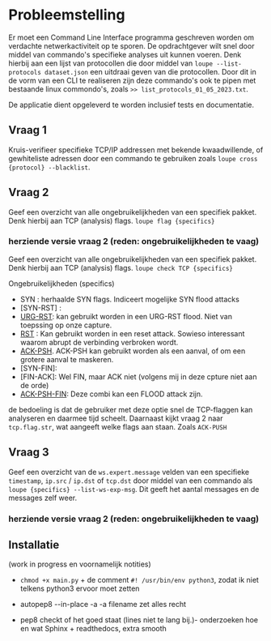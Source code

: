 <!--
Author: Mark Westerweel
Student number : 500836508
 -->

# Probleemstelling

Er moet een Command Line Interface programma geschreven worden om verdachte netwerkactiviteit op te sporen. De opdrachtgever wilt snel door middel van commando's specifieke analyses uit kunnen voeren. Denk hierbij aan een lijst van protocollen die door middel van `loupe --list-protocols dataset.json` een uitdraai geven van die protocollen. Door dit in de vorm van een CLI te realiseren zijn deze commando's ook te pipen met bestaande linux commondo's, zoals `>> list_protocols_01_05_2023.txt`.

De applicatie dient opgeleverd te worden inclusief tests en documentatie.

## Vraag 1

Kruis-verifieer specifieke TCP/IP addressen met bekende kwaadwillende, of gewhiteliste adressen door een commando te gebruiken zoals `loupe cross {protocol} --blacklist`.

## Vraag 2

Geef een overzicht van alle ongebruikelijkheden van een specifiek pakket. Denk hierbij aan TCP (analysis) flags. `loupe flag {specifics}`

### herziende versie vraag 2 (reden: ongebruikelijkheden te vaag)

Geef een overzicht van alle ongebruikelijkheden van een specifiek pakket. Denk hierbij aan TCP (analysis) flags. `loupe check TCP {specifics}`

Ongebruikelijkheden (specifics)

- SYN : herhaalde SYN flags. Indiceert mogelijke SYN flood attacks
- [SYN-RST] :
- [URG-RST](https://kb.mazebolt.com/wp-content/uploads/2018/11/Screenshot-from-2018-11-04-14-21-50.png): kan gebruikt worden in een URG-RST flood. Niet van toepssing op onze capture.
- [RST](https://robertheaton.com/2020/04/27/how-does-a-tcp-reset-attack-work/) : Kan gebruikt worden in een reset attack. Sowieso interessant waarom abrupt de verbinding verbroken wordt.
- [ACK-PSH](https://kb.mazebolt.com/knowledgebase/ack-psh-flood/). ACK-PSH kan gebruikt worden als een aanval, of om een grotere aanval te maskeren.
- [SYN-FIN]:
- [FIN-ACK]: Wel FIN, maar ACK niet (volgens mij in deze cpture niet aan de orde)
- [ACK-PSH-FIN](https://kb.mazebolt.com/knowledgebase/ack-psh-fin-flood/): Deze combi kan een FLOOD attack zijn.

de bedoeling is dat de gebruiker met deze optie snel de TCP-flaggen kan analyseren en daarmee tijd scheelt. Daarnaast kijkt vraag 2 naar `tcp.flag.str`, wat aangeeft welke flags aan staan. Zoals `ACK-PUSH`

## Vraag 3

Geef een overzicht van de `ws.expert.message` velden van een specifieke `timestamp`, `ip.src` / `ip.dst` of `tcp.dst` door middel van een commando als `loupe {specifics} --list-ws-exp-msg`. Dit geeft het aantal messages en de messages zelf weer.

### herziende versie vraag 2 (reden: ongebruikelijkheden te vaag)

## Installatie

(work in progress en voornamelijk notities)

- `chmod +x main.py` + de comment `#! /usr/bin/env python3`, zodat ik niet telkens python3 ervoor moet zetten

- autopep8 --in-place -a -a filename zet alles recht
- pep8 checkt of het goed staat (lines niet te lang bij.)- onderzoeken hoe en wat Sphinx + readthedocs, extra smooth

